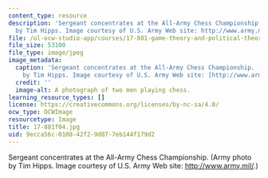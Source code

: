 ```yaml
---
content_type: resource
description: 'Sergeant concentrates at the All-Army Chess Championship. (Army photo
  by Tim Hipps. Image courtesy of U.S. Army Web site: http://www.army.mil/.)'
file: /ol-ocw-studio-app/courses/17-881-game-theory-and-political-theory-fall-2004/9ecca56c010842f29d077eb144f179d2_17-881f04.jpg
file_size: 53100
file_type: image/jpeg
image_metadata:
  caption: 'Sergeant concentrates at the All-Army Chess Championship. (Army photo
    by Tim Hipps. Image courtesy of U.S. Army Web site: [http://www.army.mil/](http://www.army.mil/).)'
  credit: ''
  image-alt: A photograph of two men playing chess.
learning_resource_types: []
license: https://creativecommons.org/licenses/by-nc-sa/4.0/
ocw_type: OCWImage
resourcetype: Image
title: 17-881f04.jpg
uid: 9ecca56c-0108-42f2-9d07-7eb144f179d2
---
```

Sergeant concentrates at the All-Army Chess Championship. (Army photo by Tim Hipps. Image courtesy of U.S. Army Web site: http://www.army.mil/.)